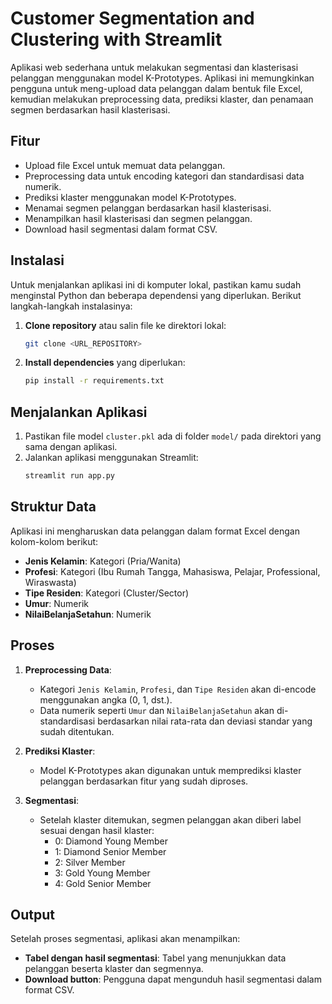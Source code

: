 # Customer Segmentation and Clustering with Streamlit

Aplikasi web sederhana untuk melakukan segmentasi dan klasterisasi pelanggan menggunakan model K-Prototypes. Aplikasi ini memungkinkan pengguna untuk meng-upload data pelanggan dalam bentuk file Excel, kemudian melakukan preprocessing data, prediksi klaster, dan penamaan segmen berdasarkan hasil klasterisasi.

## Fitur

- Upload file Excel untuk memuat data pelanggan.
- Preprocessing data untuk encoding kategori dan standardisasi data numerik.
- Prediksi klaster menggunakan model K-Prototypes.
- Menamai segmen pelanggan berdasarkan hasil klasterisasi.
- Menampilkan hasil klasterisasi dan segmen pelanggan.
- Download hasil segmentasi dalam format CSV.

## Instalasi

Untuk menjalankan aplikasi ini di komputer lokal, pastikan kamu sudah menginstal Python dan beberapa dependensi yang diperlukan. Berikut langkah-langkah instalasinya:

1. **Clone repository** atau salin file ke direktori lokal:
    ```bash
    git clone <URL_REPOSITORY>
    ```

2. **Install dependencies** yang diperlukan:
    ```bash
    pip install -r requirements.txt
    ```
## Menjalankan Aplikasi

1. Pastikan file model `cluster.pkl` ada di folder `model/` pada direktori yang sama dengan aplikasi.
2. Jalankan aplikasi menggunakan Streamlit:
    ```bash
    streamlit run app.py
    ```

## Struktur Data

Aplikasi ini mengharuskan data pelanggan dalam format Excel dengan kolom-kolom berikut:

- **Jenis Kelamin**: Kategori (Pria/Wanita)
- **Profesi**: Kategori (Ibu Rumah Tangga, Mahasiswa, Pelajar, Professional, Wiraswasta)
- **Tipe Residen**: Kategori (Cluster/Sector)
- **Umur**: Numerik
- **NilaiBelanjaSetahun**: Numerik

## Proses

1. **Preprocessing Data**:
    - Kategori `Jenis Kelamin`, `Profesi`, dan `Tipe Residen` akan di-encode menggunakan angka (0, 1, dst.).
    - Data numerik seperti `Umur` dan `NilaiBelanjaSetahun` akan di-standardisasi berdasarkan nilai rata-rata dan deviasi standar yang sudah ditentukan.

2. **Prediksi Klaster**:
    - Model K-Prototypes akan digunakan untuk memprediksi klaster pelanggan berdasarkan fitur yang sudah diproses.

3. **Segmentasi**:
    - Setelah klaster ditemukan, segmen pelanggan akan diberi label sesuai dengan hasil klaster:
        - 0: Diamond Young Member
        - 1: Diamond Senior Member
        - 2: Silver Member
        - 3: Gold Young Member
        - 4: Gold Senior Member

## Output

Setelah proses segmentasi, aplikasi akan menampilkan:

- **Tabel dengan hasil segmentasi**: Tabel yang menunjukkan data pelanggan beserta klaster dan segmennya.
- **Download button**: Pengguna dapat mengunduh hasil segmentasi dalam format CSV.